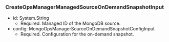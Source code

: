 ### CreateOpsManagerManagedSourceOnDemandSnapshotInput


- id: System.String
  - Required. Managed ID of the MongoDB source.
- config: MongoOpsManagerSourceOnDemandSnapshotConfigInput
  - Required. Configuration for the on-demand snapshot.
